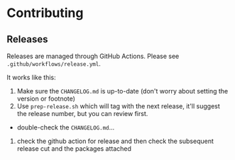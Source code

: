# Contributing

## Releases

Releases are managed through GitHub Actions. Please see `.github/workflows/release.yml`.

It works like this:

1. Make sure the `CHANGELOG.md` is up-to-date (don't worry about setting the version or footnote)
1. Use `prep-release.sh` which will tag with the next release, it'll suggest the release number, but you can review first.

  * double-check the `CHANGELOG.md`...

1. check the github action for release and then check the subsequent release cut and the packages attached